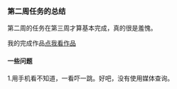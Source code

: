### 第二周任务的总结
第二周的任务在第三周才算基本完成，真的很是羞愧。

我的完成作品[点我看作品](https://hobofire.github.io/work/week2/)
#### 一些问题
1.用手机看不知道，一看吓一跳。好吧，没有使用媒体查询。
